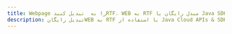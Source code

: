 ---title: Webpage را به  تبدیل کنیدRTF، WEB به RTF مبدل رایگان یا Java SDKdescription: تبدیل رایگانWEB به RTF با استفاده از Java Cloud APIs & SDK همچنین اسناد PDF را در Cloud ایجاد، ویرایش و رندر کنید.---